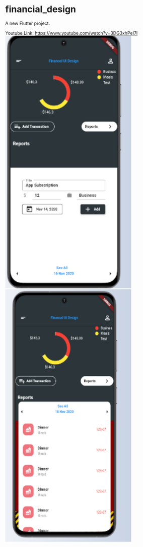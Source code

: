 # financial_design

A new Flutter project.

Youtube Link: https://www.youtube.com/watch?v=3DG3xhPeI7I
<img src = "res1.png" width = "400" height = "800">
<img src = "res2.png" width = "400" height = "800">
